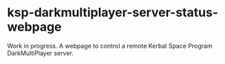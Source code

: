 # ksp-darkmultiplayer-server-status-webpage
Work in progress. A webpage to control a remote Kerbal Space Program DarkMultiPlayer server.
